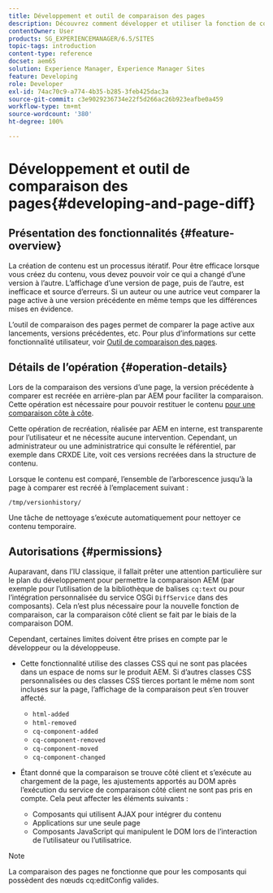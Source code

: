 ```yaml
---
title: Développement et outil de comparaison des pages
description: Découvrez comment développer et utiliser la fonction de comparaison des pages dans Adobe Experience Manager.
contentOwner: User
products: SG_EXPERIENCEMANAGER/6.5/SITES
topic-tags: introduction
content-type: reference
docset: aem65
solution: Experience Manager, Experience Manager Sites
feature: Developing
role: Developer
exl-id: 74ac70c9-a774-4b35-b285-3feb425dac3a
source-git-commit: c3e9029236734e22f5d266ac26b923eafbe0a459
workflow-type: tm+mt
source-wordcount: '380'
ht-degree: 100%

---
```


# Développement et outil de comparaison des pages{#developing-and-page-diff}

## Présentation des fonctionnalités {#feature-overview}

La création de contenu est un processus itératif. Pour être efficace lorsque vous créez du contenu, vous devez pouvoir voir ce qui a changé d’une version à l’autre. L’affichage d’une version de page, puis de l’autre, est inefficace et source d’erreurs. Si un auteur ou une autrice veut comparer la page active à une version précédente en même temps que les différences mises en évidence.

L’outil de comparaison des pages permet de comparer la page active aux lancements, versions précédentes, etc. Pour plus d’informations sur cette fonctionnalité utilisateur, voir [Outil de comparaison des pages](/help/sites-authoring/page-diff.md).

## Détails de l’opération {#operation-details}

Lors de la comparaison des versions d’une page, la version précédente à comparer est recréée en arrière-plan par AEM pour faciliter la comparaison. Cette opération est nécessaire pour pouvoir restituer le contenu [pour une comparaison côte à côte](/help/sites-developing/pagediff.md#operation-details).

Cette opération de recréation, réalisée par AEM en interne, est transparente pour l’utilisateur et ne nécessite aucune intervention. Cependant, un administrateur ou une administratrice qui consulte le référentiel, par exemple dans CRXDE Lite, voit ces versions recréées dans la structure de contenu.

Lorsque le contenu est comparé, l’ensemble de l’arborescence jusqu’à la page à comparer est recréé à l’emplacement suivant :

`/tmp/versionhistory/`

Une tâche de nettoyage s’exécute automatiquement pour nettoyer ce contenu temporaire.

## Autorisations {#permissions}

Auparavant, dans l’IU classique, il fallait prêter une attention particulière sur le plan du développement pour permettre la comparaison AEM (par exemple pour l’utilisation de la bibliothèque de balises `cq:text` ou pour l’intégration personnalisée du service OSGi `DiffService` dans des composants). Cela n’est plus nécessaire pour la nouvelle fonction de comparaison, car la comparaison côté client se fait par le biais de la comparaison DOM.

Cependant, certaines limites doivent être prises en compte par le développeur ou la développeuse.

* Cette fonctionnalité utilise des classes CSS qui ne sont pas placées dans un espace de noms sur le produit AEM. Si d’autres classes CSS personnalisées ou des classes CSS tierces portant le même nom sont incluses sur la page, l’affichage de la comparaison peut s’en trouver affecté.

   * `html-added`
   * `html-removed`
   * `cq-component-added`
   * `cq-component-removed`
   * `cq-component-moved`
   * `cq-component-changed`

* Étant donné que la comparaison se trouve côté client et s’exécute au chargement de la page, les ajustements apportés au DOM après l’exécution du service de comparaison côté client ne sont pas pris en compte. Cela peut affecter les éléments suivants :

   * Composants qui utilisent AJAX pour intégrer du contenu
   * Applications sur une seule page
   * Composants JavaScript qui manipulent le DOM lors de l’interaction de l’utilisateur ou l’utilisatrice.

>[!NOTE]
>
>La comparaison des pages ne fonctionne que pour les composants qui possèdent des nœuds cq:editConfig valides.
